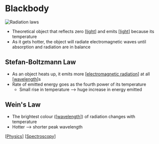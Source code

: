 # Blackbody

![Radiation laws](/assets/second-brain/2020-10-05-13-47-45.png)

- Theoretical object that reflects zero [[light]] and emits [[light]] because its temperature
- As it gets hotter, the object will radiate electromagnetic waves until absorption and radiation are in balance

## Stefan-Boltzmann Law

- As an object heats up, it emits more [[electromagnetic radiation]] at all [[wavelength]]s
- Rate of emitted energy goes as the fourth power of its temperature
  - Small rise in temperature --> huge increase in energy emitted

## Wein's Law

- The brightest colour ([[wavelength]]) of radiation changes with temperature
- Hotter --> shorter peak wavelength

[[Physics]] [[Spectroscopy]]

[//begin]: # "Autogenerated link references for markdown compatibility"
[light]: light "Light"
[electromagnetic radiation]: electromagnetic-radiation "Electromagnetic Radiation"
[wavelength]: wavelength "Wavelength"
[Physics]: physics "Physics"
[Spectroscopy]: spectroscopy "Spectroscopy"
[//end]: # "Autogenerated link references"